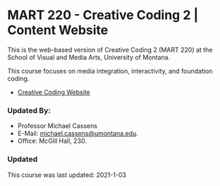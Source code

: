 # MART 220 - Creative Coding 2 | Content Website

This is the web-based version of Creative Coding 2 (MART 220) at the School of Visual and Media Arts, University of Montana.

This course focuses on media integration, interactivity, and foundation coding.



- [Creative Coding Website](https://montana-media-arts.github.io/220-creative-coding2-Spring2021-course/modules/week-1/overview)


### Updated By:

- Professor Michael Cassens
- E-Mail: [michael.cassens@umontana.edu](mailto:michael.cassens@umontana.edu).
- Office: McGill Hall, 230.


### Updated

This course was last updated: 2021-1-03
